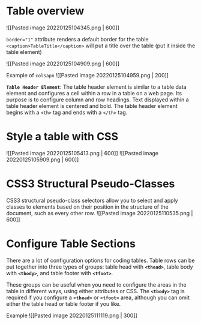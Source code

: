 # Table overview
![[Pasted image 20220125104345.png | 600]]

`border="1"` attribute renders a default border for the table
`<caption>TableTitle</caption>` will put a title over the table (put it inside the table element)

![[Pasted image 20220125104909.png | 600]]

Example of `colsapn`
![[Pasted image 20220125104959.png | 200]]

**`Table Header Element`**: The table header element is similar to a table data element and
configures a cell within a row in a table on a web page. Its purpose is to configure column
and row headings. Text displayed within a table header element is centered and bold.
The table header element begins with a `<th>` tag and ends with a `</th>` tag.

# Style a table with CSS
![[Pasted image 20220125105413.png | 600]]
![[Pasted image 20220125105909.png | 600]]

# CSS3 Structural Pseudo-Classes
 CSS3 structural pseudo-class selectors allow you to select and apply classes to elements based on their position in the structure of the document, such as every other row.
 ![[Pasted image 20220125110535.png | 600]]

 # Configure Table Sections
 There are a lot of configuration options for coding tables. Table rows can be put together into three types of groups: table head with **`<thead>`**, table body with **`<tbody>`**, and table footer with **`<tfoot>`**.
 
These groups can be useful when you need to configure the areas in the table in different ways, using either attributes or CSS. The **`<tbody>`** tag is required if you configure a **`<thead>`** or **`<tfoot>`** area, although you can omit either the table head or table footer if you like.

Example
![[Pasted image 20220125111119.png | 300]]
